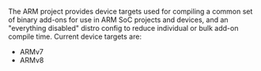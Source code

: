 The ARM project provides device targets used for compiling a common set of binary add-ons for use in ARM SoC projects and devices, and an "everything disabled" distro config to reduce individual or bulk add-on compile time. Current device targets are:

- ARMv7
- ARMv8
